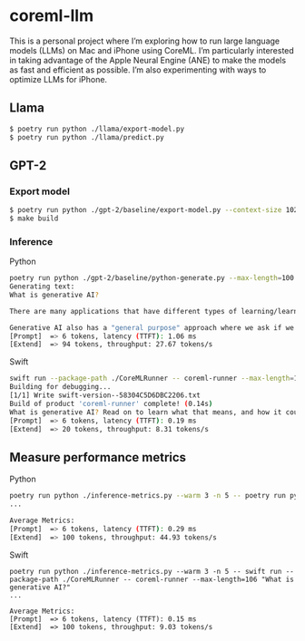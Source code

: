 # coreml-llm

This is a personal project where I’m exploring how to run large language models (LLMs) on Mac and
iPhone using CoreML. I’m particularly interested in taking advantage of the Apple Neural Engine
(ANE) to make the models as fast and efficient as possible. I’m also experimenting with ways to
optimize LLMs for iPhone.

## Llama

```sh
$ poetry run python ./llama/export-model.py
$ poetry run python ./llama/predict.py
```

## GPT-2

### Export model

```sh
$ poetry run python ./gpt-2/baseline/export-model.py --context-size 1024 --minimum-deployment-target iOS18
$ make build
```

### Inference

Python

```sh
poetry run python ./gpt-2/baseline/python-generate.py --max-length=100 "What is generative AI?"
Generating text:
What is generative AI?

There are many applications that have different types of learning/learning in both real life languages (like languages for teaching or AI in an embedded data analysis application) and in real time applications (like machine learning or machine learning models), but generative AI in these applications would only be able to learn what is relevant to the question of what we learned using that same data.

Generative AI also has a "general purpose" approach where we ask if we could
[Prompt]  => 6 tokens, latency (TTFT): 1.06 ms
[Extend]  => 94 tokens, throughput: 27.67 tokens/s
```

Swift

```sh
swift run --package-path ./CoreMLRunner -- coreml-runner --max-length=106 "What is generative AI?"
Building for debugging...
[1/1] Write swift-version--58304C5D6DBC2206.txt
Build of product 'coreml-runner' complete! (0.14s)
What is generative AI? Read on to learn what that means, and how it could change what is happening in the future.
[Prompt]  => 6 tokens, latency (TTFT): 0.19 ms
[Extend]  => 20 tokens, throughput: 8.31 tokens/s
```

## Measure performance metrics

Python

```sh
poetry run python ./inference-metrics.py --warm 3 -n 5 -- poetry run python ./openai-gpt2/python-generate.py --max-length=106 "What is generative AI?"
...

Average Metrics:
[Prompt]  => 6 tokens, latency (TTFT): 0.29 ms
[Extend]  => 100 tokens, throughput: 44.93 tokens/s
```

Swift

```
poetry run python ./inference-metrics.py --warm 3 -n 5 -- swift run --package-path ./CoreMLRunner -- coreml-runner --max-length=106 "What is generative AI?"
...

Average Metrics:
[Prompt]  => 6 tokens, latency (TTFT): 0.15 ms
[Extend]  => 100 tokens, throughput: 9.03 tokens/s
```
